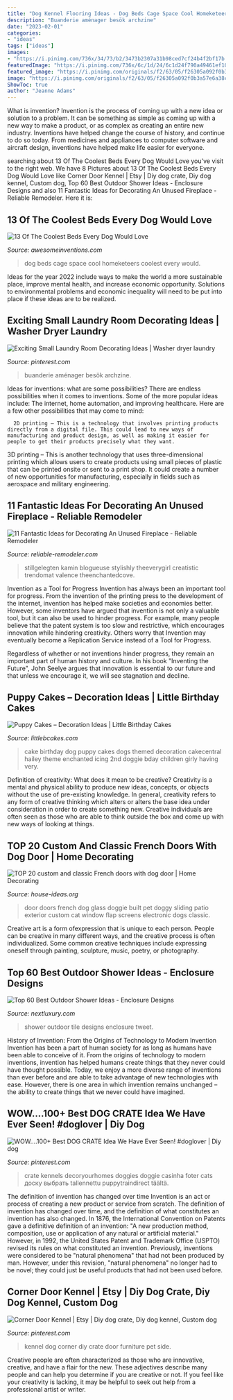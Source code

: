 ```yaml
---
title: "Dog Kennel Flooring Ideas - Dog Beds Cage Space Cool Homeketeers Coolest Every Would"
description: "Buanderie aménager besök archzine"
date: "2023-02-01"
categories:
- "ideas"
tags: ["ideas"]
images:
- "https://i.pinimg.com/736x/34/73/b2/3473b2307a31b98ced7cf24b4f2bf17b.jpg"
featuredImage: "https://i.pinimg.com/736x/6c/1d/24/6c1d24f790a49461ef103fe29e458b4f.jpg"
featured_image: "https://i.pinimg.com/originals/f2/63/05/f26305a092f0b3a57e6a38c5171bc496.jpg"
image: "https://i.pinimg.com/originals/f2/63/05/f26305a092f0b3a57e6a38c5171bc496.jpg"
ShowToc: true
author: "Jeanne Adams"
---
```



What is invention?
Invention is the process of coming up with a new idea or solution to a problem. It can be something as simple as coming up with a new way to make a product, or as complex as creating an entire new industry. Inventions have helped change the course of history, and continue to do so today. From medicines and appliances to computer software and aircraft design, inventions have helped make life easier for everyone.

	

		
searching about 13 Of The Coolest Beds Every Dog Would Love you've visit to the right web. We have 8 Pictures about 13 Of The Coolest Beds Every Dog Would Love like Corner Door Kennel | Etsy | Diy dog crate, Diy dog kennel, Custom dog, Top 60 Best Outdoor Shower Ideas - Enclosure Designs and also 11 Fantastic Ideas for Decorating An Unused Fireplace - Reliable Remodeler. Here it is:
		
    
## 13 Of The Coolest Beds Every Dog Would Love

<img loading=lazy src="http://www.awesomeinventions.com/wp-content/uploads/2015/02/dog-cage-space.jpg" onerror="this.onerror=null;this.src='https://tse4.mm.bing.net/th?id=OIP.n3GDBeAyCpiMOwHI9y3ALwEXDf&amp;pid=15.1';" alt="13 Of The Coolest Beds Every Dog Would Love">

_Source: awesomeinventions.com_

>dog beds cage space cool homeketeers coolest every would. 

	

Ideas for the year 2022 include ways to make the world a more sustainable place, improve mental health, and increase economic opportunity. Solutions to environmental problems and economic inequality will need to be put into place if these ideas are to be realized.

    
## Exciting Small Laundry Room Decorating Ideas | Washer Dryer Laundry

<img loading=lazy src="https://i.pinimg.com/originals/f2/63/05/f26305a092f0b3a57e6a38c5171bc496.jpg" onerror="this.onerror=null;this.src='https://tse4.mm.bing.net/th?id=OIP.nAbIygN-e84-qjXU1ys7nwHaLH&amp;pid=15.1';" alt="Exciting Small Laundry Room Decorating Ideas | Washer dryer laundry">

_Source: pinterest.com_

>buanderie aménager besök archzine. 

	

Ideas for inventions: what are some possibilities?
There are endless possibilities when it comes to inventions. Some of the more popular ideas include:
The internet, home automation, and improving healthcare. Here are a few other possibilities that may come to mind: 

      2D printing – This is a technology that involves printing products directly from a digital file. This could lead to new ways of manufacturing and product design, as well as making it easier for people to get their products precisely what they want.
3D printing – This is another technology that uses three-dimensional printing which allows users to create products using small pieces of plastic that can be printed onsite or sent to a print shop. It could create a number of new opportunities for manufacturing, especially in fields such as aerospace and military engineering.

    
## 11 Fantastic Ideas For Decorating An Unused Fireplace - Reliable Remodeler

<img loading=lazy src="https://dyj7luh3166cu.cloudfront.net/wp-content/uploads/sites/6/2016/09/Doggie-Den.jpg" onerror="this.onerror=null;this.src='https://tse1.mm.bing.net/th?id=OIP.1xTxBE4NTNtQK6ghBD16MgHaK8&amp;pid=15.1';" alt="11 Fantastic Ideas for Decorating An Unused Fireplace - Reliable Remodeler">

_Source: reliable-remodeler.com_

>stillgelegten kamin blogueuse stylishly theeverygirl creatistic trendomat valence theenchantedcove. 

	

Invention as a Tool for Progress
Invention has always been an important tool for progress. From the invention of the printing press to the development of the internet, invention has helped make societies and economies better. 
However, some inventors have argued that invention is not only a valuable tool, but it can also be used to hinder progress. For example, many people believe that the patent system is too slow and restrictive, which encourages innovation while hindering creativity. Others worry that Invention may eventually become a Replication Service instead of a Tool for Progress.

Regardless of whether or not inventions hinder progress, they remain an important part of human history and culture. In his book "Inventing the Future", John Seelye argues that innovation is essential to our future and that unless we encourage it, we will see stagnation and decline.

    
## Puppy Cakes – Decoration Ideas | Little Birthday Cakes

<img loading=lazy src="http://www.littlebcakes.com/wp-content/uploads/2014/05/Puppy-Dog-Birthday-Cakes.jpg" onerror="this.onerror=null;this.src='https://tse4.mm.bing.net/th?id=OIP.XNR6s9rcIDKtg-5bbCi3twHaJm&amp;pid=15.1';" alt="Puppy Cakes – Decoration Ideas | Little Birthday Cakes">

_Source: littlebcakes.com_

>cake birthday dog puppy cakes dogs themed decoration cakecentral hailey theme enchanted icing 2nd doggie bday children girly having very. 

	

Definition of creativity: What does it mean to be creative?
Creativity is a mental and physical ability to produce new ideas, concepts, or objects without the use of pre-existing knowledge. In general, creativity refers to any form of creative thinking which alters or alters the base idea under consideration in order to create something new. Creative individuals are often seen as those who are able to think outside the box and come up with new ways of looking at things.

    
## TOP 20 Custom And Classic French Doors With Dog Door | Home Decorating

<img loading=lazy src="https://house-ideas.org/wp-content/uploads/2017/04/french-doors-with-dog-door-photo-12.jpg" onerror="this.onerror=null;this.src='https://tse1.mm.bing.net/th?id=OIP.b17861SdWNqvNGaw6TJkRAHaJ6&amp;pid=15.1';" alt="TOP 20 custom and classic French doors with dog door | Home Decorating">

_Source: house-ideas.org_

>door doors french dog glass doggie built pet doggy sliding patio exterior custom cat window flap screens electronic dogs classic. 

	

Creative art is a form ofexpression that is unique to each person. People can be creative in many different ways, and the creative process is often individualized. Some common creative techniques include expressing oneself through painting, sculpture, music, poetry, or photography.

    
## Top 60 Best Outdoor Shower Ideas - Enclosure Designs

<img loading=lazy src="http://nextluxury.com/wp-content/uploads/outdoor-shower-tile-ideas.jpg" onerror="this.onerror=null;this.src='https://tse2.mm.bing.net/th?id=OIP.KD82XE_aGNU8ghW-VTc95wHaLH&amp;pid=15.1';" alt="Top 60 Best Outdoor Shower Ideas - Enclosure Designs">

_Source: nextluxury.com_

>shower outdoor tile designs enclosure tweet. 

	

History of Invention: From the Origins of Technology to Modern Invention
Invention has been a part of human society for as long as humans have been able to conceive of it. From the origins of technology to modern inventions, invention has helped humans create things that they never could have thought possible. Today, we enjoy a more diverse range of inventions than ever before and are able to take advantage of new technologies with ease. However, there is one area in which invention remains unchanged – the ability to create things that we never could have imagined.

    
## WOW....100+ Best DOG CRATE Idea We Have Ever Seen! #doglover | Diy Dog

<img loading=lazy src="https://i.pinimg.com/736x/6c/1d/24/6c1d24f790a49461ef103fe29e458b4f.jpg" onerror="this.onerror=null;this.src='https://tse2.mm.bing.net/th?id=OIP.ivUcY7hKSU0RZz60DrL_OQHaLG&amp;pid=15.1';" alt="WOW....100+ Best DOG CRATE Idea We Have Ever Seen! #doglover | Diy dog">

_Source: pinterest.com_

>crate kennels decoryourhomes doggies doggie casinha foter cats доску выбрать tallennettu puppytraindirect täältä. 

	

The definition of invention has changed over time
Invention is an act or process of creating a new product or service from scratch. The definition of invention has changed over time, and the definition of what constitutes an invention has also changed.  In 1876, the International Convention on Patents gave a definitive definition of an invention: "A new production method, composition, use or application of any natural or artificial material." 
However, in 1992, the United States Patent and Trademark Office (USPTO) revised its rules on what constituted an invention. Previously, inventions were considered to be "natural phenomena" that had not been produced by man. However, under this revision, "natural phenomena" no longer had to be novel; they could just be useful products that had not been used before.

    
## Corner Door Kennel | Etsy | Diy Dog Crate, Diy Dog Kennel, Custom Dog

<img loading=lazy src="https://i.pinimg.com/736x/34/73/b2/3473b2307a31b98ced7cf24b4f2bf17b.jpg" onerror="this.onerror=null;this.src='https://tse2.mm.bing.net/th?id=OIP.dKHHCuD87G_6ncVBeyGOGwHaJ3&amp;pid=15.1';" alt="Corner Door Kennel | Etsy | Diy dog crate, Diy dog kennel, Custom dog">

_Source: pinterest.com_

>kennel dog corner diy crate door furniture pet side. 

	

Creative people are often characterized as those who are innovative, creative, and have a flair for the new. These adjectives describe many people and can help you determine if you are creative or not. If you feel like your creativity is lacking, it may be helpful to seek out help from a professional artist or writer.

